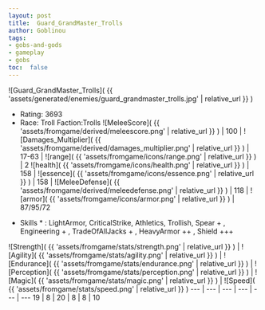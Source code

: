 ```yaml
---
layout: post
title:  Guard_GrandMaster_Trolls
author: Goblinou
tags:
- gobs-and-gods
- gameplay
- gobs
toc:  false
---
```


![Guard_GrandMaster_Trolls]( {{ 'assets/generated/enemies/guard_grandmaster_trolls.jpg' | relative_url }} )
- Rating: 3693
- Race: Troll  Faction:Trolls
![MeleeScore]( {{ 'assets/fromgame/derived/meleescore.png' | relative_url }} ) | 100 | ![Damages_Multiplier]( {{ 'assets/fromgame/derived/damages_multiplier.png' | relative_url }} ) | 17-63 | ![range]( {{ 'assets/fromgame/icons/range.png' | relative_url }} ) | 2
![health]( {{ 'assets/fromgame/icons/health.png' | relative_url }} ) | 158 | ![essence]( {{ 'assets/fromgame/icons/essence.png' | relative_url }} ) | 158 | ![MeleeDefense]( {{ 'assets/fromgame/derived/meleedefense.png' | relative_url }} ) | 118 | ![armor]( {{ 'assets/fromgame/icons/armor.png' | relative_url }} ) | 87/95/72
* Skills * : LightArmor, CriticalStrike, Athletics, Trollish, Spear + , Engineering + , TradeOfAllJacks + , HeavyArmor ++ , Shield +++ 

![Strength]( {{ 'assets/fromgame/stats/strength.png' | relative_url }} ) | ![Agility]( {{ 'assets/fromgame/stats/agility.png' | relative_url }} ) | ![Endurance]( {{ 'assets/fromgame/stats/endurance.png' | relative_url }} ) | ![Perception]( {{ 'assets/fromgame/stats/perception.png' | relative_url }} ) | ![Magic]( {{ 'assets/fromgame/stats/magic.png' | relative_url }} ) | ![Speed]( {{ 'assets/fromgame/stats/speed.png' | relative_url }} )
--- | --- | --- | --- | --- | ---
19 | 8 | 20 | 8 | 8 | 10
